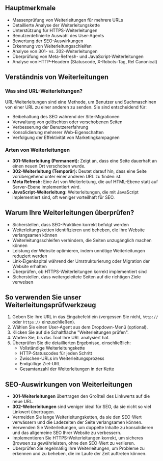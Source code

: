 ## Hauptmerkmale

- Massenprüfung von Weiterleitungen für mehrere URLs
- Detaillierte Analyse der Weiterleitungskette
- Unterstützung für HTTPS-Weiterleitungen
- Benutzerdefinierte Auswahl des User-Agents
- Bewertung der SEO-Auswirkungen
- Erkennung von Weiterleitungsschleifen
- Analyse von 301- vs. 302-Weiterleitungen
- Überprüfung von Meta-Refresh- und JavaScript-Weiterleitungen
- Analyse von HTTP-Headern (Statuscode, X-Robots-Tag, Rel Canonical)

## Verständnis von Weiterleitungen

### Was sind URL-Weiterleitungen?

URL-Weiterleitungen sind eine Methode, um Benutzer und Suchmaschinen von einer URL zu einer anderen zu senden. Sie sind entscheidend für:

- Beibehaltung des SEO während der Site-Migrationen
- Verwaltung von gelöschten oder verschobenen Seiten
- Verbesserung der Benutzererfahrung
- Konsolidierung mehrerer Web-Eigenschaften
- Verfolgung der Effektivität von Marketingkampagnen

### Arten von Weiterleitungen

- **301-Weiterleitung (Permanent):** Zeigt an, dass eine Seite dauerhaft an einen neuen Ort verschoben wurde.
- **302-Weiterleitung (Temporär):** Deutet darauf hin, dass eine Seite vorübergehend unter einer anderen URL zu finden ist.
- **Meta Refresh:** Eine Art von Weiterleitung, die auf HTML-Ebene statt auf Server-Ebene implementiert wird.
- **JavaScript-Weiterleitung:** Weiterleitungen, die mit JavaScript implementiert sind, oft weniger vorteilhaft für SEO.

## Warum Ihre Weiterleitungen überprüfen?

- Sicherstellen, dass SEO-Praktiken korrekt befolgt werden
- Weiterleitungsketten identifizieren und beheben, die Ihre Website verlangsamen können
- Weiterleitungsschleifen verhindern, die Seiten unzugänglich machen können
- Leistung der Website optimieren, indem unnötige Weiterleitungen reduziert werden
- Link-Eigenkapital während der Umstrukturierung oder Migration der Website erhalten
- Überprüfen, ob HTTPS-Weiterleitungen korrekt implementiert sind
- Sicherstellen, dass weitergeleitete Seiten auf die richtigen Ziele verweisen

## So verwenden Sie unser Weiterleitungsprüfwerkzeug

1. Geben Sie Ihre URL in das Eingabefeld ein (vergessen Sie nicht, `http://` oder `https://` einzuschließen).
2. Wählen Sie einen User-Agent aus dem Dropdown-Menü (optional).
3. Klicken Sie auf die Schaltfläche "Weiterleitungen prüfen".
4. Warten Sie, bis das Tool Ihre URL analysiert hat.
5. Überprüfen Sie die detaillierten Ergebnisse, einschließlich:
   - Vollständige Weiterleitungskette
   - HTTP-Statuscodes für jeden Schritt
   - Zwischen-URLs im Weiterleitungsprozess
   - Endgültige Ziel-URL
   - Gesamtanzahl der Weiterleitungen in der Kette

## SEO-Auswirkungen von Weiterleitungen

- **301-Weiterleitungen** übertragen den Großteil des Linkwerts auf die neue URL.
- **302-Weiterleitungen** sind weniger ideal für SEO, da sie nicht so viel Linkwert übertragen.
- Vermeiden Sie lange Weiterleitungsketten, da sie den SEO-Wert verwässern und die Ladezeiten der Seite verlangsamen können.
- Verwenden Sie Weiterleitungen, um doppelte Inhalte zu konsolidieren und das allgemeine SEO Ihrer Website zu verbessern.
- Implementieren Sie HTTPS-Weiterleitungen korrekt, um sicheres Browsen zu gewährleisten, ohne den SEO-Wert zu verlieren.
- Überprüfen Sie regelmäßig Ihre Weiterleitungen, um Probleme zu erkennen und zu beheben, die im Laufe der Zeit auftreten können.
